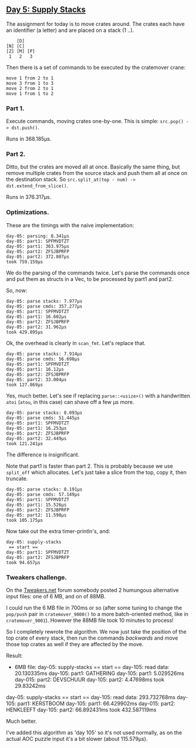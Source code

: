 ## [Day 5: Supply Stacks](https://adventofcode.com/2022/day/5)

The assignment for today is to move crates around. The crates each
have an identifier (a letter) and are placed on a stack (1 ..).

```
    [D]
[N] [C]
[Z] [M] [P]
 1   2   3
```

Then there is a set of commands to be executed by the cratemover crane:

```
move 1 from 2 to 1
move 3 from 1 to 3
move 2 from 2 to 1
move 1 from 1 to 2
```

### Part 1.

Execute commands, moving crates one-by-one. This is simple: `src.pop() -> dst.push()`.

Runs in 368.185µs.

### Part 2.

Ditto, but the crates are moved all at once. Basically the same thing,
but remove multiple crates from the source stack and push them all at once
on the destination stack. So `src.split_at(top - num) -> dst.extend_from_slice()`.

Runs in 376.317µs.

### Optimizations.

These are the timings with the naive implementation:

```
day-05: parsing: 8.341µs
day-05: part1: SPFMVDTZT
day-05: part1: 363.975µs
day-05: part2: ZFSJBPRFP
day-05: part2: 372.807µs
took 759.159µs
```

We do the parsing of the commands twice. Let's parse the commands once and
put them as structs in a Vec, to be processed by part1 and part2.

So, now:

```
day-05: parse stacks: 7.977µs
day-05: parse cmds: 357.277µs
day-05: part1: SPFMVDTZT
day-05: part1: 16.602µs
day-05: part2: ZFSJBPRFP
day-05: part2: 31.962µs
took 429.895µs
```

Ok, the overhead is clearly in `scan_fmt`. Let's replace that.

```
day-05: parse stacks: 7.914µs
day-05: parse cmds: 56.698µs
day-05: part1: SPFMVDTZT
day-05: part1: 16.12µs
day-05: part2: ZFSJBPRFP
day-05: part2: 33.004µs
took 127.869µs
```

Yes, much better. Let's see if replacing `parse::<usize>()` with a handwritten
`atoi` (`atou`, in this case) can shave off a few µs more.

```
day-05: parse stacks: 8.093µs
day-05: parse cmds: 51.445µs
day-05: part1: SPFMVDTZT
day-05: part1: 16.253µs
day-05: part2: ZFSJBPRFP
day-05: part2: 32.449µs
took 121.241µs
```

The difference is insignificant.

Note that part1 is faster than part 2. This is probably because we use
`split_off` which allocates. Let's just take a slice from the top, copy
it, then truncate.

```
day-05: parse stacks: 8.191µs
day-05: parse cmds: 57.149µs
day-05: part1: SPFMVDTZT
day-05: part1: 15.526µs
day-05: part2: ZFSJBPRFP
day-05: part2: 11.598µs
took 105.175µs
```

Now take out the extra timer-println's, and:

```
day-05: supply-stacks
 == start ==
day-05: part1: SPFMVDTZT
day-05: part2: ZFSJBPRFP
took 94.657µs
```

### Tweakers challenge.

On the [Tweakers.net](https://gathering.tweakers.net/forum/list_message/73693354#73693354)
forum somebody posted 2 humungous alternative input files: one of 6 MB, and on of 88MB.

I could run the 6 MB file in 700ms or so (after some tuning to change the `pop/push`
pair in `cratemover_9000()` to a more batch-oriented method, like in `cratemover_9001`).
However the 88MB file took 10 minutes to process!

So I completely rewrote the algorithm. We now just take the position of the top
crate of every stack, then run the commands _backwards_ and move those top crates
as well if they are affected by the move.

Result:

- 6MB file:
day-05: supply-stacks
 == start ==
day-105: read data: 20.130335ms
day-105: part1: GATHERING
day-105: part1: 5.029526ms
day-015: part2: DEVSCHUUR
day-105: part2: 4.47698ms
took 29.83242ms

day-05: supply-stacks
 == start ==
day-105: read data: 293.732768ms
day-105: part1: KERSTBOOM
day-105: part1: 66.429902ms
day-015: part2: HENKLEEFT
day-105: part2: 66.892431ms
took 432.587119ms

Much better.

I've added this algorithm as 'day 105' so it's not used normally, as on the
actual AOC puzzle input it's a bit slower (about 115.579µs).

